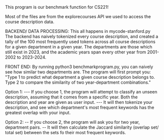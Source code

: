 This program is our benchmark function for CS221!

Most of the files are from the explorecourses API we used to access the course description data.

BACKEND/ DATA PROCESSING:
This all happens in mycode-stanford.py
The backend has naively tokenized every course description, and created a tally of the 100 most frequently used tokens across all course descriptions for a given department in a given year.
The departments are those which still exist in 2023, and the academic years span every other year from 2001-2002 to 2023-2024.

FRONT END:
By running python3 benchmarkprogram.py, you can naively see how similar two departments are. The program will first prompt you:
"Type 1 to predict what department a given course description belongs to. Type 2 to compare the similarity of two year-department combinations."

Option 1:
--- If you choose 1, the program will attempt to classify an unseen description, assuming that it comes from a specific year. Both the description and year are given as user input. 
--- It will then tokenize your description, and see which department's most frequent keywords has the greatest overlap with your input.

Option 2:
-- If you choose 2, the program will ask you for two year, department pairs. 
-- It will then calculate the Jaccard similarity (overlap set/ total set) between the sets fo their most frequent keywords. 
